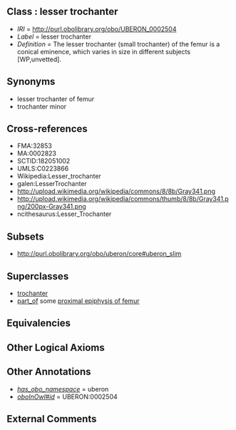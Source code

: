 
## Class : lesser trochanter

 * *IRI* = http://purl.obolibrary.org/obo/UBERON_0002504
 * *Label* = lesser trochanter
 * *Definition* = The lesser trochanter (small trochanter) of the femur is a conical eminence, which varies in size in different subjects [WP,unvetted].

## Synonyms

 * lesser trochanter of femur
 * trochanter minor

## Cross-references

 * FMA:32853
 * MA:0002823
 * SCTID:182051002
 * UMLS:C0223866
 * Wikipedia:Lesser_trochanter
 * galen:LesserTrochanter
 * http://upload.wikimedia.org/wikipedia/commons/8/8b/Gray341.png
 * http://upload.wikimedia.org/wikipedia/commons/thumb/8/8b/Gray341.png/200px-Gray341.png
 * ncithesaurus:Lesser_Trochanter

## Subsets

 * http://purl.obolibrary.org/obo/uberon/core#uberon_slim

## Superclasses

 * [trochanter](../../UBERON/80/UBERON_0000980.md)
 * [part_of](../../BFO/50/BFO_0000050.md) some [proximal epiphysis of femur](../../UBERON/12/UBERON_0004412.md)

## Equivalencies


## Other Logical Axioms


## Other Annotations

 * *[has_obo_namespace](../../ce/oboInOwl#hasOBONamespace.md)* = uberon
 * *[oboInOwl#id](../../id/oboInOwl#id.md)* = UBERON:0002504

## External Comments

